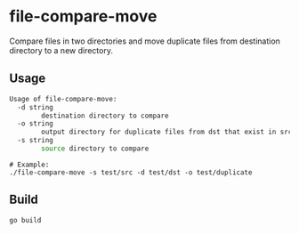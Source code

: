 # file-compare-move

Compare files in two directories and move duplicate files from destination directory to a new directory.

## Usage

```bash
Usage of file-compare-move:
  -d string
        destination directory to compare
  -o string
        output directory for duplicate files from dst that exist in src
  -s string
        source directory to compare
```

```
# Example:
./file-compare-move -s test/src -d test/dst -o test/duplicate
```

## Build

```bash
go build
```

